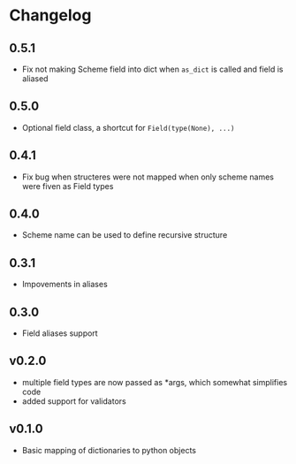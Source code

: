 # Changelog

## 0.5.1

 - Fix not making Scheme field into dict when `as_dict` is called and field is aliased

## 0.5.0

- Optional field class, a shortcut for `Field(type(None), ...)`

## 0.4.1

- Fix bug when structeres were not mapped when only scheme names were fiven as Field types

## 0.4.0

- Scheme name can be used to define recursive structure

## 0.3.1

- Impovements in aliases

## 0.3.0

- Field aliases support

## v0.2.0

- multiple field types are now passed as *args, which somewhat simplifies code
- added support for validators

## v0.1.0

- Basic mapping of dictionaries to python objects
